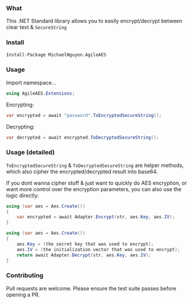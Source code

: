 ### What
This .NET Standard library allows you to easily encrypt/decrypt between clear text & `SecureString`

<TODO NUGET URL>

### Install
```bash
Install-Package MichaelNguyen.AgileAES
```

### Usage
Import namespace...
```c#
using AgileAES.Extensions;
```

Encrypting:
```c#
var encrypted = await "password".ToEncryptedSecureString();
```

Decrypting:
```c#
var decrypted = await encrypted.ToDecryptedSecureString();
```

### Usage (detailed)
`ToEncryptedSecureString` & `ToDecryptedSecureString` are helper methods, which also cipher the encrypted/decrypted result into base64.

If you dont wanna cipher stuff & just want to quickly do AES encryption, or want more control over the encryption parameters, you can also use the logic directly:
```c#
using (var aes = Aes.Create())
{
    var encrypted = await Adapter.Encrypt(str, aes.Key, aes.IV);
}
```
```c#
using (var aes = Aes.Create())
{
    aes.Key = (the secret key that was used to encrypt);
    aes.IV = (the initialization vector that was used to encrypt);
    return await Adapter.Decrypt(str, aes.Key, aes.IV);
}
```

### Contributing
Pull requests are welcome. Please ensure the test suite passes before opening a PR.
